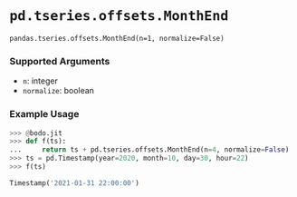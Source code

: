 # `pd.tseries.offsets.MonthEnd`


`pandas.tseries.offsets.MonthEnd(n=1, normalize=False)`

### Supported Arguments

- `n`: integer
- `normalize`: boolean

### Example Usage
```py
>>> @bodo.jit
>>> def f(ts):
...     return ts + pd.tseries.offsets.MonthEnd(n=4, normalize=False)
>>> ts = pd.Timestamp(year=2020, month=10, day=30, hour=22)
>>> f(ts)

Timestamp('2021-01-31 22:00:00')
```



